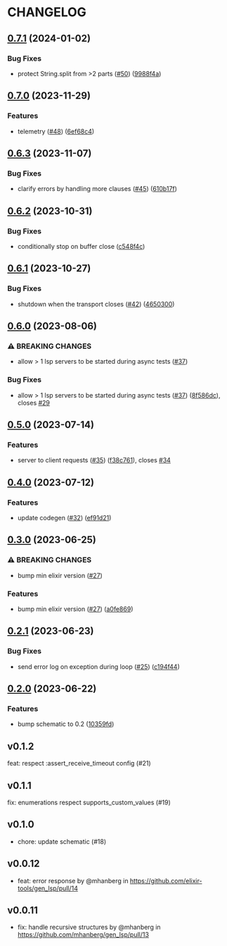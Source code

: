 # CHANGELOG

## [0.7.1](https://github.com/elixir-tools/gen_lsp/compare/v0.7.0...v0.7.1) (2024-01-02)


### Bug Fixes

* protect String.split from &gt;2 parts ([#50](https://github.com/elixir-tools/gen_lsp/issues/50)) ([9988f4a](https://github.com/elixir-tools/gen_lsp/commit/9988f4aa4b1ca6e8d061ab737ceda231f65c1117))

## [0.7.0](https://github.com/elixir-tools/gen_lsp/compare/v0.6.3...v0.7.0) (2023-11-29)


### Features

* telemetry ([#48](https://github.com/elixir-tools/gen_lsp/issues/48)) ([6ef68c4](https://github.com/elixir-tools/gen_lsp/commit/6ef68c4b939e5a7150a072bb30548d1e0697bf85))

## [0.6.3](https://github.com/elixir-tools/gen_lsp/compare/v0.6.2...v0.6.3) (2023-11-07)


### Bug Fixes

* clarify errors by handling more clauses ([#45](https://github.com/elixir-tools/gen_lsp/issues/45)) ([610b17f](https://github.com/elixir-tools/gen_lsp/commit/610b17f7e9268c1312a2b5131e22919e3e2a06aa))

## [0.6.2](https://github.com/elixir-tools/gen_lsp/compare/v0.6.1...v0.6.2) (2023-10-31)


### Bug Fixes

* conditionally stop on buffer close ([c548f4c](https://github.com/elixir-tools/gen_lsp/commit/c548f4c62a57ee19d5cde3973de22cce73091b4c))

## [0.6.1](https://github.com/elixir-tools/gen_lsp/compare/v0.6.0...v0.6.1) (2023-10-27)


### Bug Fixes

* shutdown when the transport closes ([#42](https://github.com/elixir-tools/gen_lsp/issues/42)) ([4650300](https://github.com/elixir-tools/gen_lsp/commit/465030084dc7700edf149d3e4b6d526380667b62))

## [0.6.0](https://github.com/elixir-tools/gen_lsp/compare/v0.5.0...v0.6.0) (2023-08-06)


### ⚠ BREAKING CHANGES

* allow > 1 lsp servers to be started during async tests ([#37](https://github.com/elixir-tools/gen_lsp/issues/37))

### Bug Fixes

* allow &gt; 1 lsp servers to be started during async tests ([#37](https://github.com/elixir-tools/gen_lsp/issues/37)) ([8f586dc](https://github.com/elixir-tools/gen_lsp/commit/8f586dc2f471af577e6d26f3942fdb2fe15bc42e)), closes [#29](https://github.com/elixir-tools/gen_lsp/issues/29)

## [0.5.0](https://github.com/elixir-tools/gen_lsp/compare/v0.4.0...v0.5.0) (2023-07-14)


### Features

* server to client requests ([#35](https://github.com/elixir-tools/gen_lsp/issues/35)) ([f38c761](https://github.com/elixir-tools/gen_lsp/commit/f38c761496a3fd9b7aee9080451cd42ceef5246d)), closes [#34](https://github.com/elixir-tools/gen_lsp/issues/34)

## [0.4.0](https://github.com/elixir-tools/gen_lsp/compare/v0.3.0...v0.4.0) (2023-07-12)


### Features

* update codegen ([#32](https://github.com/elixir-tools/gen_lsp/issues/32)) ([ef91d21](https://github.com/elixir-tools/gen_lsp/commit/ef91d2167710a680918764ea7777c9b481950e8c))

## [0.3.0](https://github.com/elixir-tools/gen_lsp/compare/v0.2.1...v0.3.0) (2023-06-25)


### ⚠ BREAKING CHANGES

* bump min elixir version ([#27](https://github.com/elixir-tools/gen_lsp/issues/27))

### Features

* bump min elixir version ([#27](https://github.com/elixir-tools/gen_lsp/issues/27)) ([a0fe869](https://github.com/elixir-tools/gen_lsp/commit/a0fe86943fae8c8b8f84e42a74b08187edcdf01d))

## [0.2.1](https://github.com/elixir-tools/gen_lsp/compare/v0.2.0...v0.2.1) (2023-06-23)


### Bug Fixes

* send error log on exception during loop ([#25](https://github.com/elixir-tools/gen_lsp/issues/25)) ([c194f44](https://github.com/elixir-tools/gen_lsp/commit/c194f441378fb265b5551d6b4261040cb49495cc))

## [0.2.0](https://github.com/elixir-tools/gen_lsp/compare/v0.1.2...v0.2.0) (2023-06-22)


### Features

* bump schematic to 0.2 ([10359fd](https://github.com/elixir-tools/gen_lsp/commit/10359fd8b66f70f4ffee5727ebcdd907207c636c))

## v0.1.2

feat: respect :assert_receive_timeout config (#21)

## v0.1.1

fix: enumerations respect supports_custom_values (#19)

## v0.1.0

- chore: update schematic (#18)

## v0.0.12

- feat: error response by @mhanberg in https://github.com/elixir-tools/gen_lsp/pull/14

## v0.0.11

- fix: handle recursive structures by @mhanberg in https://github.com/mhanberg/gen_lsp/pull/13
